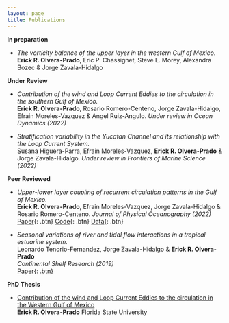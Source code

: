 ```yaml
---
layout: page
title: Publications
---
```


**In preparation**

- *The vorticity balance of the upper layer in the western Gulf of Mexico.*  
  **Erick R. Olvera-Prado**, Eric P. Chassignet, Steve L. Morey, Alexandra Bozec & Jorge Zavala-Hidalgo
  
**Under Review**

- *Contribution of the wind and Loop Current Eddies to the circulation in the southern Gulf of Mexico.*  
  **Erick R. Olvera-Prado**, Rosario Romero-Centeno, Jorge Zavala-Hidalgo, Efrain Moreles-Vazquez & Angel Ruiz-Angulo.
  *Under review in Ocean Dynamics (2022)*
  
- *Stratification variability in the Yucatan Channel and its relationship with the Loop Current System.*  
  Susana Higuera-Parra, Efrain Moreles-Vazquez, **Erick R. Olvera-Prado** & Jorge Zavala-Hidalgo.
  *Under review in Frontiers of Marine Science (2022)*

**Peer Reviewed**

- *Upper-lower layer coupling of recurrent circulation patterns in the Gulf of Mexico.*  
  **Erick R. Olvera-Prado**, Efrain Moreles-Vazquez, Jorge Zavala-Hidalgo & Rosario Romero-Centeno.
  *Journal of Physical Oceanography (2022)*  
  [Paper](https://journals.ametsoc.org/view/journals/phoc/aop/JPO-D-21-0281.1/JPO-D-21-0281.1.xml){: .btn}
  [Code](https://github.com/erickolvera/Olvera_et_al_21){: .btn}
  [Data](https://zenodo.org/record/5605092#.YdXd-9tMF8s){: .btn}
  
- *Seasonal variations of river and tidal flow interactions in a tropical estuarine system.*  
  Leonardo Tenorio-Fernandez, Jorge Zavala-Hidalgo & **Erick R. Olvera-Prado**   
  *Continental Shelf Research (2019)*  
  [Paper](https://www.sciencedirect.com/science/article/abs/pii/S0278434319303486?via%3Dihub){: .btn}
 
**PhD Thesis**
- [Contribution of the wind and Loop Current Eddies to the circulation in the Western Gulf of Mexico](https://erickolvera.github.io/static/files/Erick_Olvera_Dissertation.pdf)  
**Erick R. Olvera-Prado**
  Florida State University 
  

